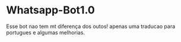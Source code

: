 # Whatsapp-Bot1.0
Esse bot nao tem mt diferença dos outos! apenas uma traducao para portugues e algumas melhorias.
